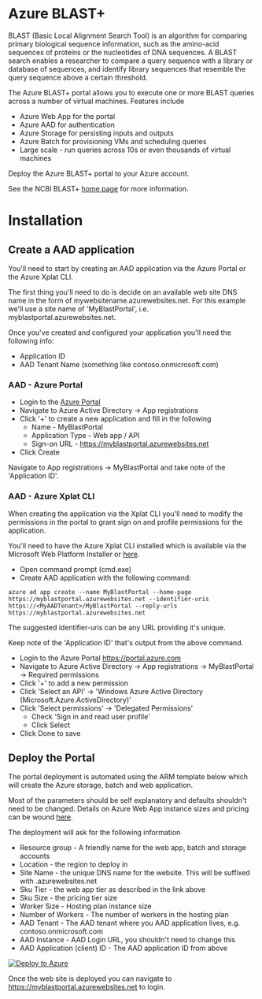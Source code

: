 # Azure BLAST+

BLAST (Basic Local Alignment Search Tool) is an algorithm for comparing primary biological sequence information, such as the amino-acid sequences of proteins or the nucleotides of DNA sequences. A BLAST search enables a researcher to compare a query sequence with a library or database of sequences, and identify library sequences that resemble the query sequence above a certain threshold.

The Azure BLAST+ portal allows you to execute one or more BLAST queries across a number of virtual machines.  Features include

* Azure Web App for the portal
* Azure AAD for authentication
* Azure Storage for persisting inputs and outputs
* Azure Batch for provisioning VMs and scheduling queries
* Large scale - run queries across 10s or even thousands of virtual machines

Deploy the Azure BLAST+ portal to your Azure account.

See the NCBI BLAST+ [home page](http://blast.ncbi.nlm.nih.gov/Blast.cgi) for more information.

# Installation

## Create a AAD application

You'll need to start by creating an AAD application via the Azure Portal or the Azure Xplat CLI.

The first thing you'll need to do is decide on an available web site DNS name in the form of mywebsitename.azurewebsites.net.  For this example we'll use a site name of 'MyBlastPortal', i.e. myblastportal.azurewebsites.net.

Once you've created and configured your application you'll need the following info:

* Application ID
* AAD Tenant Name (something like contoso.onmicrosoft.com)

### AAD - Azure Portal

* Login to the [Azure Portal](https://portal.azure.com)
* Navigate to Azure Active Directory -> App registrations
* Click '+' to create a new application and fill in the following
  * Name - MyBlastPortal
  * Application Type - Web app / API
  * Sign-on URL - https://myblastportal.azurewebsites.net
* Click Create

Navigate to App registrations -> MyBlastPortal and take note of the 'Application ID'.

### AAD - Azure Xplat CLI

When creating the application via the Xplat CLI you'll need to modify the permissions in the portal to grant sign on and profile permissions for the application.

You'll need to have the Azure Xplat CLI installed which is available via the Microsoft Web Platform Installer or [here](http://aka.ms/webpi-azure-cli).

* Open command prompt (cmd.exe)
* Create AAD application with the following command:

`azure ad app create --name MyBlastPortal --home-page https://myblastportal.azurewebsites.net --identifier-uris https://<MyAADTenant>/MyBlastPortal --reply-urls https://myblastportal.azurewebsites.net`

The suggested identifier-uris can be any URL providing it's unique.

Keep note of the 'Application ID' that's output from the above command.

* Login to the Azure Portal https://portal.azure.com
* Navigate to Azure Active Directory -> App registrations -> MyBlastPortal -> Required permissions
* Click '+' to add a new permission
* Click 'Select an API' -> 'Windows Azure Active Directory (Microsoft.Azure.ActiveDirectory)'
* Click 'Select permissions' -> 'Delegated Permissions'
  * Check 'Sign in and read user profile'
  * Click Select
* Click Done to save

## Deploy the Portal

The portal deployment is automated using the ARM template below which will create the Azure storage, batch and web application.

Most of the parameters should be self explanatory and defaults shouldn't need to be changed.  Details on Azure Web App instance sizes and pricing can be wound [here](https://azure.microsoft.com/en-au/pricing/details/app-service/).

The deployment will ask for the following information

* Resource group - A friendly name for the web app, batch and storage accounts
* Location - the region to deploy in
* Site Name - the unique DNS name for the website.  This will be suffixed with .azurewebsites.net
* Sku Tier - the web app tier as described in the link above
* Sku Size - the pricing tier size
* Worker Size - Hosting plan instance size
* Number of Workers - The number of workers in the hosting plan
* AAD Tenant - The AAD tenant where you AAD application lives, e.g. contoso.onmicrosoft.com
* AAD Instance - AAD Login URL, you shouldn't need to change this
* AAD Application (client) ID - The AAD application ID from above

<a href="https://portal.azure.com/#create/Microsoft.Template/uri/https%3A%2F%2Fraw.githubusercontent.com%2Fsmith1511%2FAzureBlast%2Fmaster%2FTemplates%2Fazuredeploy.json" target="_blank"><img alt="Deploy to Azure" src="http://azuredeploy.net/deploybutton.png"/></a>

Once the web site is deployed you can navigate to https://myblastportal.azurewebsites.net to login.
